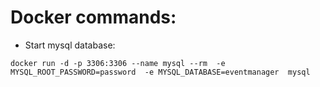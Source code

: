 

# Docker commands: 
+ Start mysql database:

````shell
docker run -d -p 3306:3306 --name mysql --rm  -e MYSQL_ROOT_PASSWORD=password  -e MYSQL_DATABASE=eventmanager  mysql
````